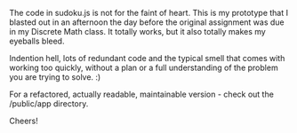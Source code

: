 The code in sudoku.js is not for the faint of heart. This is my prototype that I blasted out in an afternoon the day before the original assignment was due in my Discrete Math class. It totally works, but it also totally makes my eyeballs bleed.

Indention hell, lots of redundant code and the typical smell that comes with working too quickly, without a plan or a full understanding of the problem you are trying to solve. :)

For a refactored, actually readable, maintainable version - check out the /public/app directory. 

Cheers!